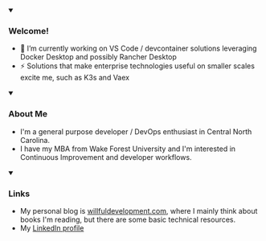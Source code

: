 <div>
  <details open><summary><h3>Welcome!</h3></summary>
    <div>
      <ul>
        <li>🔭 I’m currently working on VS Code / devcontainer solutions leveraging Docker Desktop and possibly Rancher Desktop</li>
        <li>⚡ Solutions that make enterprise technologies useful on smaller scales excite me, such as K3s and Vaex</li>
      </ul>
    </div>
  </details>
  <details open><summary><h3>About Me</h3></summary>
    <div>
      <ul>
        <li>I'm a general purpose developer / DevOps enthusiast in Central North Carolina.</li>
        <li>I have my MBA from Wake Forest University and I'm interested in Continuous Improvement and developer workflows.</li>
      </ul>
    </div>
  </details>
  <details open><summary><h3>Links</h3></summary>
    <div>
      <ul>
        <li>
    My personal blog is <a href="https://www.willfuldevelopment.com/" rel="nofollow" target="_blank">willfuldevelopment.com</a>, where I mainly think about books I'm reading, but there are some basic technical resources.
      </li>
      <li>
    My <a href="https://www.linkedin.com/in/willford/" rel="nofollow" target="_blank">LinkedIn profile</a>
      </li>
    </ul>
  </div>
</details>
</div>
  
<!--
**wfordwfu/wfordwfu** is a ✨ _special_ ✨ repository because its `README.md` (this file) appears on your GitHub profile.

Here are some ideas to get you started:

- 🔭 I’m currently working on ...
- 🌱 I’m currently learning ...
- 👯 I’m looking to collaborate on ...
- 🤔 I’m looking for help with ...
- 💬 Ask me about ...
- 📫 How to reach me: ...
- 😄 Pronouns: ...
- ⚡ Fun fact: ...
-->
